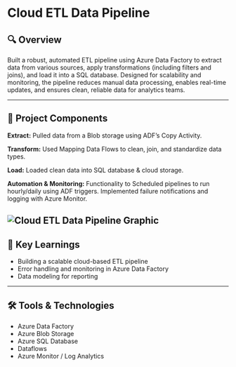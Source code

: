 #  Cloud ETL Data Pipeline

## 🔍 Overview

Built a robust, automated ETL pipeline using Azure Data Factory to extract data from various sources, apply transformations (including filters and joins), and load it into a SQL database. Designed for scalability and monitoring, the pipeline reduces manual data processing, enables real-time updates, and ensures clean, reliable data for analytics teams.

---

## 🧱 Project Components

**Extract:** Pulled data from a Blob storage using ADF’s Copy Activity.

**Transform:** Used Mapping Data Flows to clean, join, and standardize data types.

**Load:** Loaded clean data into SQL database & cloud storage. 

**Automation & Monitoring:** Functionality to Scheduled pipelines to run hourly/daily using ADF triggers. Implemented failure notifications and logging with Azure Monitor.  
    
![Cloud ETL Data Pipeline Graphic](https://github.com/user-attachments/assets/4696bc28-25bc-487f-afbd-7c1ab6f3ddee)
---

## 🧠 Key Learnings

- Building a scalable cloud-based ETL pipeline
- Error handling and monitoring in Azure Data Factory
- Data modeling for reporting

---

## 🛠 Tools & Technologies

- Azure Data Factory
- Azure Blob Storage
- Azure SQL Database
- Dataflows
- Azure Monitor / Log Analytics
